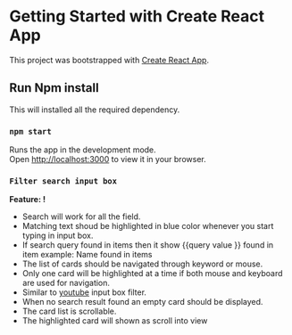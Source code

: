 # Getting Started with Create React App

This project was bootstrapped with [Create React App](https://github.com/facebook/create-react-app).


## Run Npm install

This will installed all the required dependency.


### `npm start`

Runs the app in the development mode.\
Open [http://localhost:3000](http://localhost:3000) to view it in your browser.


### `Filter search input box`

**Feature: !**
-  Search will work for all the field.
-  Matching text shoud be highlighted in blue color whenever you start typing in input box.
-  If search query found in items then it show {{query value }} found in item example: Name found in items
- The list of cards should be navigated through keyword or mouse.
- Only one card will be highlighted at a time if both mouse and keyboard are used for navigation.
- Similar to [youtube](https://www.youtube.com/) input box filter.
- When no search result found an empty card should be displayed.
- The card list is scrollable.
- The highlighted card will shown as scroll into view


## 




